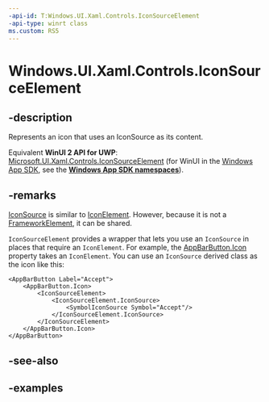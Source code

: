 ```yaml
---
-api-id: T:Windows.UI.Xaml.Controls.IconSourceElement
-api-type: winrt class
ms.custom: RS5
---
```


<!-- Class syntax.
public class IconSourceElement : IconElement, IconElement
-->

# Windows.UI.Xaml.Controls.IconSourceElement

## -description

Represents an icon that uses an IconSource as its content.

Equivalent **WinUI 2 API for UWP**: [Microsoft.UI.Xaml.Controls.IconSourceElement](/windows/winui/api/microsoft.ui.xaml.controls.iconsourceelement) (for WinUI in the [Windows App SDK](/windows/apps/windows-app-sdk/), see the **[Windows App SDK namespaces](/windows/windows-app-sdk/api/winrt/)**).

## -remarks

[IconSource](iconsource.md) is similar to [IconElement](iconelement.md). However, because it is not a [FrameworkElement](/uwp/api/windows.ui.xaml.frameworkelement), it can be shared.

`IconSourceElement` provides a wrapper that lets you use an `IconSource` in places that require an `IconElement`. For example, the [AppBarButton.Icon](appbarbutton_icon.md) property takes an `IconElement`. You can use an `IconSource` derived class as the icon like this:

```xaml
<AppBarButton Label="Accept">
    <AppBarButton.Icon>
        <IconSourceElement>
            <IconSourceElement.IconSource>
                <SymbolIconSource Symbol="Accept"/>
            </IconSourceElement.IconSource>
        </IconSourceElement>
    </AppBarButton.Icon>
</AppBarButton>
```

## -see-also

## -examples

